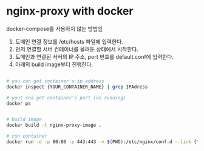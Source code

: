# nginx-proxy with docker

docker-compose를 사용하지 않는 방법임

1. 도메인 연결 정보를 /etc/hosts 파일에 입력한다.
2. 먼저 연결할 서버 컨테이너를 올려둔 상태에서 시작한다.
3. 도메인과 연결된 서버의 IP 주소, port 번호를 default.conf에 입력한다.
4. 아래의 build image부터 진행한다.

```bash

# you can get container's ip address
docker inspect {YOUR_CONTAINER_NAME} | grep IPAdress

# yout cna get container's port (on running)
docker ps


# build image
docker build -t nginx-proxy-image .

# run container
docker run -d -p 80:80 -p 443:443 -v $(PWD):/etc/nginx/conf.d --link {YOUR_CONTAINER_NAME} --name proxy nginx-proxy-image

```